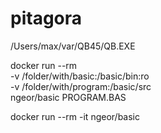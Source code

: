# pitagora

/Users/max/var/QB45/QB.EXE

docker run --rm \
  -v /folder/with/basic:/basic/bin:ro \
  -v /folder/with/program:/basic/src \
  ngeor/basic PROGRAM.BAS

docker run --rm -it ngeor/basic  